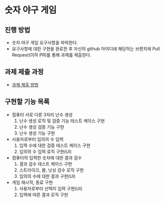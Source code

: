 # 숫자 야구 게임
## 진행 방법
* 숫자 야구 게임 요구사항을 파악한다.
* 요구사항에 대한 구현을 완료한 후 자신의 github 아이디에 해당하는 브랜치에 Pull Request(이하 PR)를 통해 과제를 제출한다.

## 과제 제출 과정
* [과제 제출 방법](https://github.com/next-step/nextstep-docs/tree/master/precourse)

## 구현할 기능 목록
* 컴퓨터 서로 다른 3자리 난수 생성
    1. 난수 생성 로직 및 검증 기능 테스트 케이스 구현
    2. 난수 생성 검증 기능 구현
    3. 난수 생성 기능 구현
* 사용자로부터 임의의 수 입력
    1. 입력 수에 대한 검증 테스트 케이스 구현
    2. 임의의 수 입력 로직 구현(UI)
* 컴퓨터의 입력한 숫자에 대한 결과 검수
    1. 결과 검수 테스트 케이스 구현
    2. 스트라이크, 볼, 낫싱 검수 로직 구현
    3. 임의의 수에 대한 결과 구현(UI)
* 게임 재시작, 종료 구현
    1. 사용자로부터 선택지 입력 구현(UI)
    2. 입력에 따른 결과 로직 구현

